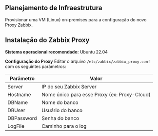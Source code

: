 ## Planejamento de Infraestrutura

Provisionar uma VM (Linux) on-premises para a configuração do novo Proxy Zabbix.

## Instalação do Zabbix Proxy

**Sistema operacional recomendado:** Ubuntu 22.04

**Configuração do Proxy**
Editar o arquivo `/etc/zabbix/zabbix_proxy.conf` com os seguintes parâmetros:

| Parâmetro | Valor |
| --- | --- |
| Server | IP do seu Zabbix Server |
| Hostname | Nome único para esse Proxy (ex: Proxy-Cloud) |
| DBName | Nome do banco |
| DBUser | Usuário do banco |
| DBPassword | Senha do banco |
| LogFile | Caminho para o log |
